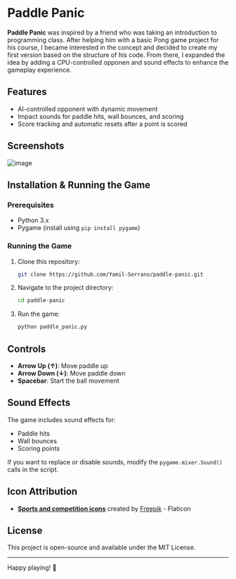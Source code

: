 # Paddle Panic 

**Paddle Panic** was inspired by a friend who was taking an introduction to programming class. After helping him with a basic Pong game project for his course, I became interested in the concept and decided to create my first version based on the structure of his code. From there, I expanded the idea by adding a CPU-controlled opponen and sound effects to enhance the gameplay experience.

## Features
- AI-controlled opponent with dynamic movement
- Impact sounds for paddle hits, wall bounces, and scoring
- Score tracking and automatic resets after a point is scored

## Screenshots
![image](https://github.com/user-attachments/assets/35e5cf31-1551-450a-9647-4d3788703e67)


##  Installation & Running the Game
### Prerequisites
- Python 3.x
- Pygame (install using `pip install pygame`)

### Running the Game
1. Clone this repository:
   ```sh
   git clone https://github.com/Yamil-Serrano/paddle-panic.git
   ```
2. Navigate to the project directory:
   ```sh
   cd paddle-panic
   ```
3. Run the game:
   ```sh
   python paddle_panic.py
   ```

##  Controls
- **Arrow Up (↑)**: Move paddle up
- **Arrow Down (↓)**: Move paddle down
- **Spacebar**: Start the ball movement

## Sound Effects
The game includes sound effects for:
- Paddle hits
- Wall bounces
- Scoring points

If you want to replace or disable sounds, modify the `pygame.mixer.Sound()` calls in the script.

## Icon Attribution
- **[Sports and competition icons](https://www.flaticon.com/free-icons/sports-and-competition)** created by [Freepik](https://www.flaticon.com/authors/freepik) - Flaticon

## License
This project is open-source and available under the MIT License.

---
Happy playing! 🏓

